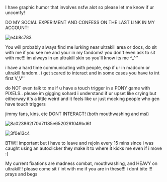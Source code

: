 <p>I have graphic humor that involves nsfw alot so please let me know if ur uncomfy!<p>
<p> DO MY SOCIAL EXPERIMENT AND CONFESS ON THE LAST LINK IN MY ACCOUNT! </p>

![e4b8c783](https://github.com/user-attachments/assets/3a7ed309-3f9e-4423-bdbf-ae56b773f587)

<p>You will probably always find me lurking near ultrakill area or docs, do sit with me if you see me and your in my fandoms! you don't even ask to sit with me!!! im always in an ultrakill skin so you'll know its me ^_^''</p>
<p>i have a hard time communicating with people, esp if ur in madcom or ultrakill fandom.. i get scared to interact and in some cases you have to int first V_V''<p>
<p></p>
<p>do NOT even talk to me if u have a touch trigger in a PONY game with PIXELS.. please im gigging sohard i understand if ur upset like crying but eitherway it's a little weird and it feels like ur just mocking people who gen have touch triggers</p>
<p>jimmy fans, kins, etc DONT INTERACT! (both mouthwashing and msi)<p>

![8a023862f70d7f185e6520261049bd6f](https://github.com/user-attachments/assets/7ce0fe4d-6f83-4925-a026-844430ac2229)

![3f0e13c4](https://github.com/user-attachments/assets/2c51143b-60fe-4fe9-ac47-058f9cb38469)

<p>BTW!! important but i have to leave and rejoin every 15 mins since i was caught using an autoclicker they make it to where it kicks me even if i move :(</p>
<p></p>

<p> My current fixations are madness combat, mouthwashing, and HEAVY on ultrakill!! please come sit / int with me if you are in these!!! i dont bite !!! prays and begs </p>
